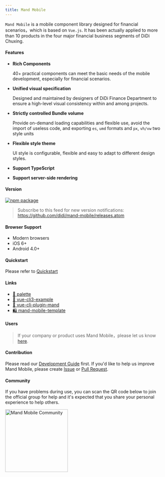 ```yaml
---
title: Mand Mobile
---
```


`Mand Mobile` is a mobile component library designed for financial scenarios，which is based on `Vue.js`. It has been actually applied to more than 10 products in the four major financial business segments of DiDi Chuxing.

#### Features

* <b>Rich Components</b>

    40+ practical components can meet the basic needs of the mobile development, especially for financial scenarios.

* <b>Unified visual specification</b> 

    Designed and maintained by designers of DiDi Finance Department to ensure a high\-level visual consistency within and among projects.

* <b>Strictly controlled Bundle volume </b> 

    Provide on-demand loading capabilities and flexible use, avoid the import of useless code, and exporting `es`, `umd` formats and `px`, `vh/vw` two style units

* <b>Flexible style theme</b> 

    UI style is configurable, flexible and easy to adapt to different design styles.

* <b>Support TypeScript</b> 

* <b>Support server-side rendering</b> 

#### Version

[![npm package](http://img.shields.io/npm/v/mand-mobile/next.svg?style=flat-square)](http://npmjs.com/package/mand-mobile)

> Subscribe to this feed for new version notifications: https://github.com/didi/mand-mobile/releases.atom

#### Browser Support

* Modern browsers
* iOS 6+
* Android 4.0+

#### Quickstart

Please refer to <a href="#/docs/started">Quickstart</a>

#### Links

* <a href="https://github.com/mand-mobile/palette" target="_blank">🎨 palette</a>
* <a href="https://github.com/mand-mobile/vue-cli3-example" target="_blank">🍭 vue-cli3-example</a>
* <a href="https://github.com/mand-mobile/vue-cli-plugin-mand" target="_blank">🍄 vue-cli-plugin-mand</a>
* <a href="https://github.com/mand-mobile/mand-mobile-template" target="_blank">🛍 mand-mobile-template</a>

#### Users

> If your company or product uses Mand Mobile，please let us know [here](https://github.com/didi/mand-mobile/issues/59).

#### Contribution

Please read our <a href="#/docs/development">Development Guide</a> first. If you'd like to help us improve Mand Mobile, please create <a href="https://github.com/didi/mand-mobile/issues" targe="_blank">Issue</a> or <a href="https://github.com/didi/mand-mobile/pulls" targe="_blank">Pull Request</a>.

#### Community

If you have problems during use, you can scan the QR code below to join the official group for help and it's expected that you share your personal experience to help others.  

<img src="https://pt-starimg.didistatic.com/static/starimg/img/KitzF6QlrR1543994331272.jpg" alt="Mand Mobile Community" width="200"/>

